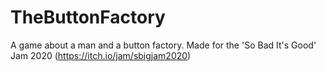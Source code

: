 # TheButtonFactory
A game about a man and a button factory. Made for the 'So Bad It's Good' Jam 2020 (https://itch.io/jam/sbigjam2020)
